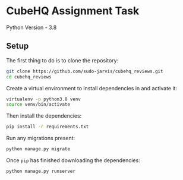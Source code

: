 # CubeHQ Assignment Task

Python Version - 3.8

## Setup

The first thing to do is to clone the repository:

```sh
git clone https://github.com/sudo-jarvis/cubehq_reviews.git
cd cubehq_reviews
```

Create a virtual environment to install dependencies in and activate it:

```sh
virtualenv -p python3.8 venv
source venv/bin/activate
```

Then install the dependencies:

```sh
pip install -r requirements.txt
```

Run any migrations present:

```sh
python manage.py migrate
```

Once `pip` has finished downloading the dependencies:

```sh
python manage.py runserver
```
